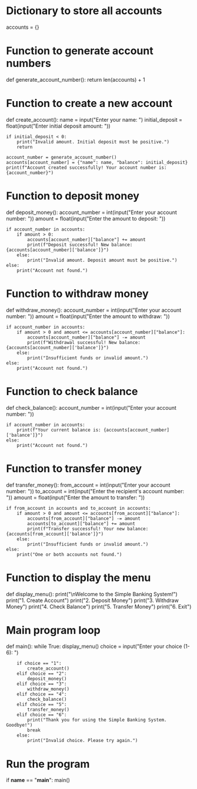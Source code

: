 # Dictionary to store all accounts
accounts = {}

# Function to generate account numbers
def generate_account_number():
    return len(accounts) + 1

# Function to create a new account
def create_account():
    name = input("Enter your name: ")
    initial_deposit = float(input("Enter initial deposit amount: "))
    
    if initial_deposit < 0:
        print("Invalid amount. Initial deposit must be positive.")
        return
    
    account_number = generate_account_number()
    accounts[account_number] = {"name": name, "balance": initial_deposit}
    print(f"Account created successfully! Your account number is: {account_number}")

# Function to deposit money
def deposit_money():
    account_number = int(input("Enter your account number: "))
    amount = float(input("Enter the amount to deposit: "))
    
    if account_number in accounts:
        if amount > 0:
            accounts[account_number]["balance"] += amount
            print(f"Deposit successful! New balance: {accounts[account_number]['balance']}")
        else:
            print("Invalid amount. Deposit amount must be positive.")
    else:
        print("Account not found.")

# Function to withdraw money
def withdraw_money():
    account_number = int(input("Enter your account number: "))
    amount = float(input("Enter the amount to withdraw: "))
    
    if account_number in accounts:
        if amount > 0 and amount <= accounts[account_number]["balance"]:
            accounts[account_number]["balance"] -= amount
            print(f"Withdrawal successful! New balance: {accounts[account_number]['balance']}")
        else:
            print("Insufficient funds or invalid amount.")
    else:
        print("Account not found.")

# Function to check balance
def check_balance():
    account_number = int(input("Enter your account number: "))
    
    if account_number in accounts:
        print(f"Your current balance is: {accounts[account_number]['balance']}")
    else:
        print("Account not found.")

# Function to transfer money
def transfer_money():
    from_account = int(input("Enter your account number: "))
    to_account = int(input("Enter the recipient's account number: "))
    amount = float(input("Enter the amount to transfer: "))
    
    if from_account in accounts and to_account in accounts:
        if amount > 0 and amount <= accounts[from_account]["balance"]:
            accounts[from_account]["balance"] -= amount
            accounts[to_account]["balance"] += amount
            print(f"Transfer successful! Your new balance: {accounts[from_account]['balance']}")
        else:
            print("Insufficient funds or invalid amount.")
    else:
        print("One or both accounts not found.")

# Function to display the menu
def display_menu():
    print("\nWelcome to the Simple Banking System!")
    print("1. Create Account")
    print("2. Deposit Money")
    print("3. Withdraw Money")
    print("4. Check Balance")
    print("5. Transfer Money")
    print("6. Exit")

# Main program loop
def main():
    while True:
        display_menu()
        choice = input("Enter your choice (1-6): ")
        
        if choice == "1":
            create_account()
        elif choice == "2":
            deposit_money()
        elif choice == "3":
            withdraw_money()
        elif choice == "4":
            check_balance()
        elif choice == "5":
            transfer_money()
        elif choice == "6":
            print("Thank you for using the Simple Banking System. Goodbye!")
            break
        else:
            print("Invalid choice. Please try again.")

# Run the program
if __name__ == "__main__":
    main()
